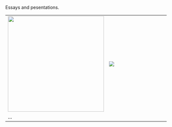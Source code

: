 Essays and pesentations. 
<html>
    <body>
<table width="100%">
    <tr>
      <td width="50%">
            <a href="blob/master/Conservation%20Biology%20-%20Cheetah.pdf"><img src="https://uralmasha.github.io/images/port_ppt.JPG" width="300px"/></a>
      </td>
      <td width="50%">
            <a href="blob/master/American%20Lawn%20Insanity%20-%20Presentation.pdf"><img src="https://i.ibb.co/bN73bY6/ppt-lawn.png" /></a>
      </td>
  </tr>
    <tr>
        <td colspan="2">...</td>
    </tr>
    

  </table>
  
  </body>
  </html>
